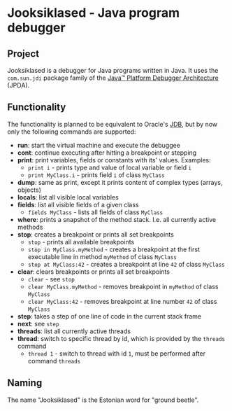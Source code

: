 Jooksiklased - Java program debugger
======================================

Project
-------
Jooksiklased is a debugger for Java programs written in Java. It uses the `com.sun.jdi` package family of the [Java™ Platform Debugger Architecture](http://docs.oracle.com/javase/7/docs/technotes/guides/jpda/index.html) (JPDA).


Functionality
-------------
The functionality is planned to be equivalent to Oracle's [JDB](http://download.java.net/jdk8/docs/technotes/tools/unix/jdb.html), but by now only the following commands are supported:

- **run**: start the virtual machine and execute the debuggee
- **cont**: continue executing after hitting a breakpoint or stepping
- **print**: print variables, fields or constants with its' values. Examples:
	- `print i` - prints type and value of local variable or field `i`
	- `print MyClass.i` - prints field `i` of class `MyClass`
- **dump**: same as print, except it prints content of complex types (arrays, objects)
- **locals**: list all visible local variables
- **fields**: list all visible fields of a given class
	- `fields MyClass` - lists all fields of class `MyClass`
- **where**: prints a snapshot of the method stack. I.e. all currently active methods
- **stop**: creates a breakpoint or prints all set breakpoints
	- `stop` - prints all available breakpoints
	- `stop in MyClass.myMethod` - creates a breakpoint at the first executable line in method `myMethod` of class `MyClass`
	- `stop at MyClass:42` - creates a breakpoint at line `42` of class `MyClass`
- **clear**: clears breakpoints or prints all set breakpoints
	- `clear` - see `stop`
	- `clear MyClass.myMethod` - removes breakpoint in `myMethod` of class `MyClass`
	- `clear MyClass:42` - removes breakpoint at line number `42` of class `MyClass`
- **step**: takes a step of one line of code in the current stack frame
- **next**: see `step`
- **threads**: list all currently active threads
- **thread**: switch to specific thread by id, which is provided by the `threads` command
	- `thread 1` - switch to thread with id `1`, must be performed after command `threads`

Naming
------
The name "Jooksiklased" is the Estonian word for "ground beetle".